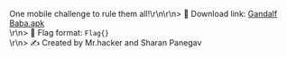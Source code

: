 One mobile challenge to rule them all!\r\n\r\n> 🔗 Download link: [Gandalf Baba.apk](https://downloads.ctf.intigriti.io/1337UPLIVECTF2022-894ff411-aff8-453c-87b1-20ea939a7b6c/gandalfinterface/401febbe-4488-464c-814d-f58d581c6cc1/Gandalf%20Baba.apk)<br>\r\n> 🚩 Flag format: `Flag{}`<br>\r\n> ✍️ Created by Mr.hacker and Sharan Panegav
